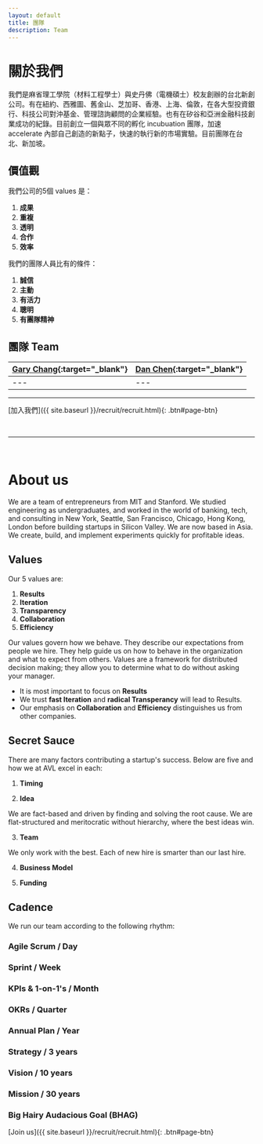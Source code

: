 ```yaml
---
layout: default
title: 團隊
description: Team
---
```


# 關於我們

我們是麻省理工學院（材料工程學士）與史丹佛（電機碩士）校友創辦的台北新創公司。有在紐約、西雅圖、舊金山、芝加哥、香港、上海、倫敦，在各大型投資銀行、科技公司對沖基金、管理諮詢顧問的企業經驗。也有在矽谷和亞洲金融科技創業成功的紀錄。目前創立一個與眾不同的孵化 incubuation 團隊，加速 accelerate 內部自己創造的新點子，快速的執行新的市場實驗。目前團隊在台北、新加坡。

## 價值觀

我們公司的5個 values 是：

1. **成果**
1. **重複**
1. **透明**
1. **合作**
1. **效率**

我們的團隊人員比有的條件：

1. **誠信**
1. **主動**
1. **有活力**
1. **聰明**
1. **有團隊精神**


## 團隊 Team

| **[Gary Chang](https://www.linkedin.com/in/gary-c-320b62b8/ "Gary's LinkedIn"){:target="_blank"}** | **[Dan Chen](https://www.linkedin.com/in/danchen1013/ "Dan's LinkedIn"){:target="_blank"}** |
| --- | --- | 
| --- | --- |

***


[加入我們]({{ site.baseurl }}/recruit/recruit.html){: .btn#page-btn}


<br>

---

<br>

# About us

We are a team of entrepreneurs from MIT and Stanford. We studied engineering as undergraduates, and worked in the world of banking, tech, and consulting in New York, Seattle, San Francisco, Chicago, Hong Kong, London before building startups in Silicon Valley. We are now based in Asia. We create, build, and implement experiments quickly for profitable ideas.


## Values

Our 5 values are:

1. **Results**
1. **Iteration**
1. **Transparency**
1. **Collaboration**
1. **Efficiency**

Our values govern how we behave. They describe our expectations from people we hire. They help guide us on how to behave in the organization and what to expect from others. Values are a framework for distributed decision making; they allow you to determine what to do without asking your manager. 

* It is most important to focus on **Results**
* We trust **fast Iteration** and **radical Transperancy** will lead to Results. 
* Our emphasis on **Collaboration** and **Efficiency** distinguishes us from other companies.


## Secret Sauce
There are many factors contributing a startup's success. Below are five and how we at AVL excel in each:

1. **Timing**



2. **Idea**

We are fact-based and driven by finding and solving the root cause. We are flat-structured and meritocratic without hierarchy, where the best ideas win. 

3. **Team**

We only work with the best. Each of new hire is smarter than our last hire.

4. **Business Model**



5. **Funding**



## Cadence

We run our team according to the following rhythm: 

### Agile Scrum / Day 

### Sprint / Week

### KPIs & 1-on-1's / Month

### OKRs / Quarter 

### Annual Plan / Year

### Strategy / 3 years

### Vision / 10 years

### Mission / 30 years

### Big Hairy Audacious Goal (BHAG)
<!-- Our BHAG is to become the most popular X for Y in Z industry. For this to happen, we need to be best are making A much more B. -->


[Join us]({{ site.baseurl }}/recruit/recruit.html){: .btn#page-btn}